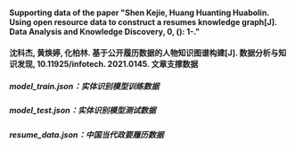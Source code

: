 #### Supporting data of the paper "Shen Kejie, Huang Huanting Huabolin. Using open resource data to construct a resumes knowledge graph[J]. Data Analysis and Knowledge Discovery, 0, (): 1-."
#### 沈科杰, 黄焕婷, 化柏林. 基于公开履历数据的人物知识图谱构建[J]. 数据分析与知识发现, 10.11925/infotech. 2021.0145. 文章支撑数据

##### model_train.json：实体识别模型训练数据
##### model_test.json：实体识别模型测试数据
##### resume_data.json：中国当代政要履历数据
